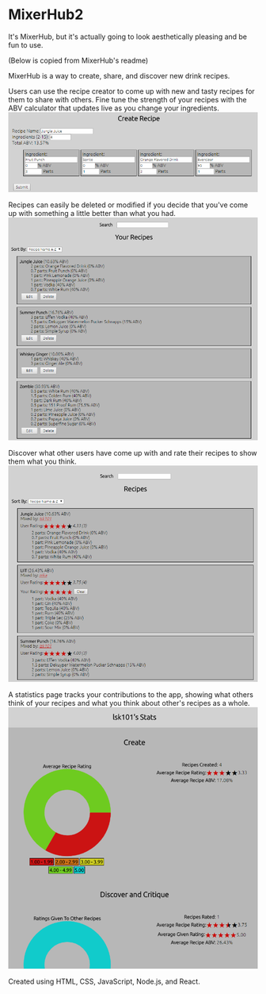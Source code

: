 # MixerHub2

It's MixerHub, but it's actually going to look aesthetically pleasing and be fun to use.

(Below is copied from MixerHub's readme) 

MixerHub is a way to create, share, and discover new drink recipes.

Users can use the recipe creator to come up with new and tasty recipes for them to share with others. Fine tune the strength of your recipes with the ABV calculator that updates live as you change your ingredients.
![Users can use the recipe creator to come up with new and tasty recipes for them to share with others. Fine tune the strength of your recipes with the ABV calculator that updates live as you change your ingredients.](https://raw.githubusercontent.com/LsK101/mixer-hub-client/master/public/screenshots/3.PNG)

Recipes can easily be deleted or modified if you decide that you've come up with something a little better than what you had.
![Recipes can easily be deleted or modified if you decide that you've come up with something a little better than what you had.](https://raw.githubusercontent.com/LsK101/mixer-hub-client/master/public/screenshots/4.PNG)

Discover what other users have come up with and rate their recipes to show them what you think.
![Discover what other users have come up with and rate their recipes to show them what you think.](https://raw.githubusercontent.com/LsK101/mixer-hub-client/master/public/screenshots/1.PNG)

A statistics page tracks your contributions to the app, showing what others think of your recipes and what you think about other's recipes as a whole.
![A statistics page tracks your contributions to the app, showing what others think of your recipes and what you think about other's recipes as a whole.](https://raw.githubusercontent.com/LsK101/mixer-hub-client/master/public/screenshots/2.PNG)

Created using HTML, CSS, JavaScript, Node.js, and React.